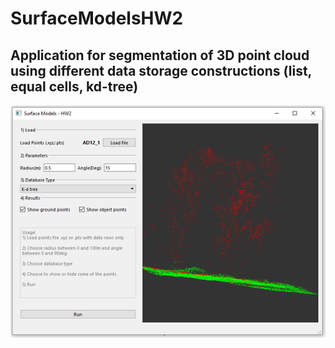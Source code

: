 # SurfaceModelsHW2
## Application for segmentation of 3D point cloud using different data storage constructions (list, equal cells, kd-tree)
![User Interface](https://github.com/WOKNz/SurfaceModelsHW2/raw/master/main.png)
